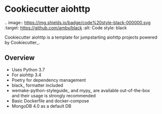 Cookiecutter aiohttp
====================

.. image:: https://img.shields.io/badge/code%20style-black-000000.svg
    :target: https://github.com/ambv/black
    :alt: Code style: black

Cookiecutter aiohttp is a template for jumpstarting aiohttp projects powered by Cookiecutter_.

Overview
--------

* Uses Python 3.7
* For aiohttp 3.4
* Poetry for dependency management
* black_ formatter included
* wemake-python-styleguide_ and mypy_ are available out-of-the-box and their usage is strongly recommended
* Basic Dockerfile and docker-compose
* MongoDB 4.0 as a default DB
